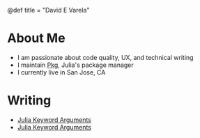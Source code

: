 @def title = "David E Varela"

# About Me

- I am passionate about code quality, UX, and technical writing
- I maintain [Pkg](https://github.com/JuliaLang/Pkg.jl), Julia's package manager
- I currently live in San Jose, CA

# Writing

- [Julia Keyword Arguments](/pub/julia_keyword_arguments.html)
- [Julia Keyword Arguments](/pub/julia_keyword_arguments.html)
